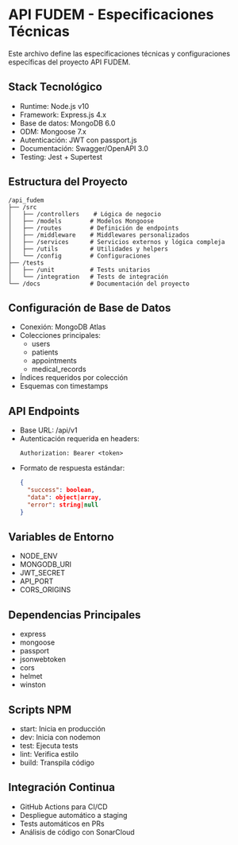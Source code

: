 # API FUDEM - Especificaciones Técnicas

Este archivo define las especificaciones técnicas y configuraciones específicas del proyecto API FUDEM.

## Stack Tecnológico
- Runtime: Node.js v10
- Framework: Express.js 4.x
- Base de datos: MongoDB 6.0
- ODM: Mongoose 7.x
- Autenticación: JWT con passport.js
- Documentación: Swagger/OpenAPI 3.0
- Testing: Jest + Supertest

## Estructura del Proyecto
```
/api_fudem
├── /src
│   ├── /controllers    # Lógica de negocio
│   ├── /models        # Modelos Mongoose
│   ├── /routes        # Definición de endpoints
│   ├── /middleware    # Middlewares personalizados
│   ├── /services      # Servicios externos y lógica compleja
│   ├── /utils         # Utilidades y helpers
│   └── /config        # Configuraciones
├── /tests
│   ├── /unit          # Tests unitarios
│   └── /integration   # Tests de integración
└── /docs              # Documentación del proyecto
```

## Configuración de Base de Datos
- Conexión: MongoDB Atlas
- Colecciones principales:
  - users
  - patients
  - appointments
  - medical_records
- Índices requeridos por colección
- Esquemas con timestamps

## API Endpoints
- Base URL: /api/v1
- Autenticación requerida en headers:
  ```
  Authorization: Bearer <token>
  ```
- Formato de respuesta estándar:
  ```json
  {
    "success": boolean,
    "data": object|array,
    "error": string|null
  }
  ```

## Variables de Entorno
- NODE_ENV
- MONGODB_URI
- JWT_SECRET
- API_PORT
- CORS_ORIGINS

## Dependencias Principales
- express
- mongoose
- passport
- jsonwebtoken
- cors
- helmet
- winston

## Scripts NPM
- start: Inicia en producción
- dev: Inicia con nodemon
- test: Ejecuta tests
- lint: Verifica estilo
- build: Transpila código

## Integración Continua
- GitHub Actions para CI/CD
- Despliegue automático a staging
- Tests automáticos en PRs
- Análisis de código con SonarCloud
